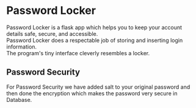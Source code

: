 # Password Locker
Password Locker is a flask app which helps you to keep your account details safe, secure, and accessible.  
Password Locker does a respectable job of storing and inserting login information.  
The program's tiny interface cleverly resembles a locker. 

## Password Security

For Password Security we have added salt to your original password and then done the encryption which makes the password very secure in Database.

